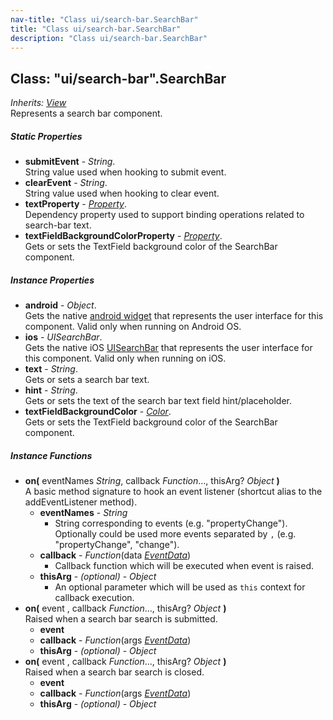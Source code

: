 ```yaml
---
nav-title: "Class ui/search-bar.SearchBar"
title: "Class ui/search-bar.SearchBar"
description: "Class ui/search-bar.SearchBar"
---
```

## Class: "ui/search-bar".SearchBar  
_Inherits:_ [_View_](../../ui/core/view/View.md)  
Represents a search bar component.

##### Static Properties
 - **submitEvent** - _String_.    
  String value used when hooking to submit event.
 - **clearEvent** - _String_.    
  String value used when hooking to clear event.
 - **textProperty** - [_Property_](../../ui/core/dependency-observable/Property.md).    
  Dependency property used to support binding operations related to search-bar text.
 - **textFieldBackgroundColorProperty** - [_Property_](../../ui/core/dependency-observable/Property.md).    
  Gets or sets the TextField background color of the SearchBar component.

##### Instance Properties
 - **android** - _Object_.    
  Gets the native [android widget](http://developer.android.com/reference/android/widget/SearchView.html) that represents the user interface for this component. Valid only when running on Android OS.
 - **ios** - _UISearchBar_.    
  Gets the native iOS [UISearchBar](https://developer.apple.com/library/ios/documentation/UIKit/Reference/UISearchBar_Class/) that represents the user interface for this component. Valid only when running on iOS.
 - **text** - _String_.    
  Gets or sets a search bar text.
 - **hint** - _String_.    
  Gets or sets the text of the search bar text field hint/placeholder.
 - **textFieldBackgroundColor** - [_Color_](../../color/Color.md).    
  Gets or sets the TextField background color of the SearchBar component.

##### Instance Functions
 - **on(** eventNames _String_, callback _Function_..., thisArg? _Object_ **)**  
     A basic method signature to hook an event listener (shortcut alias to the addEventListener method).
   - **eventNames** - _String_  
     - String corresponding to events (e.g. "propertyChange"). Optionally could be used more events separated by `,` (e.g. "propertyChange", "change"). 
   - **callback** - _Function_(data [_EventData_](../../data/observable/EventData.md))  
     - Callback function which will be executed when event is raised.
   - **thisArg** - _(optional)_ - _Object_  
     - An optional parameter which will be used as `this` context for callback execution.
 - **on(** event , callback _Function_..., thisArg? _Object_ **)**  
     Raised when a search bar search is submitted.
   - **event**
   - **callback** - _Function_(args [_EventData_](../../data/observable/EventData.md))
   - **thisArg** - _(optional)_ - _Object_
 - **on(** event , callback _Function_..., thisArg? _Object_ **)**  
     Raised when a search bar search is closed.
   - **event**
   - **callback** - _Function_(args [_EventData_](../../data/observable/EventData.md))
   - **thisArg** - _(optional)_ - _Object_